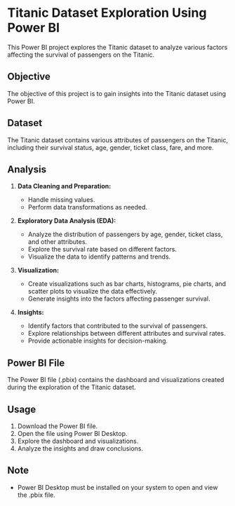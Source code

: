# Titanic Dataset Exploration Using Power BI

This Power BI project explores the Titanic dataset to analyze various factors affecting the survival of passengers on the Titanic.

## Objective
The objective of this project is to gain insights into the Titanic dataset using Power BI.

## Dataset
The Titanic dataset contains various attributes of passengers on the Titanic, including their survival status, age, gender, ticket class, fare, and more.

## Analysis
1. **Data Cleaning and Preparation:**
   - Handle missing values.
   - Perform data transformations as needed.

2. **Exploratory Data Analysis (EDA):**
   - Analyze the distribution of passengers by age, gender, ticket class, and other attributes.
   - Explore the survival rate based on different factors.
   - Visualize the data to identify patterns and trends.

3. **Visualization:**
   - Create visualizations such as bar charts, histograms, pie charts, and scatter plots to visualize the data effectively.
   - Generate insights into the factors affecting passenger survival.

4. **Insights:**
   - Identify factors that contributed to the survival of passengers.
   - Explore relationships between different attributes and survival rates.
   - Provide actionable insights for decision-making.

## Power BI File
The Power BI file (.pbix) contains the dashboard and visualizations created during the exploration of the Titanic dataset.

## Usage
1. Download the Power BI file.
2. Open the file using Power BI Desktop.
3. Explore the dashboard and visualizations.
4. Analyze the insights and draw conclusions.

## Note
- Power BI Desktop must be installed on your system to open and view the .pbix file.

